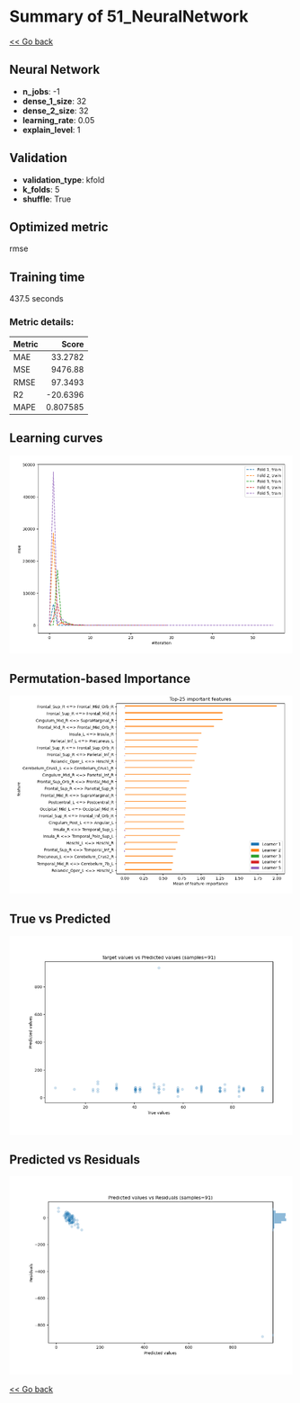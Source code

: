 # Summary of 51_NeuralNetwork

[<< Go back](../README.md)


## Neural Network
- **n_jobs**: -1
- **dense_1_size**: 32
- **dense_2_size**: 32
- **learning_rate**: 0.05
- **explain_level**: 1

## Validation
 - **validation_type**: kfold
 - **k_folds**: 5
 - **shuffle**: True

## Optimized metric
rmse

## Training time

437.5 seconds

### Metric details:
| Metric   |       Score |
|:---------|------------:|
| MAE      |   33.2782   |
| MSE      | 9476.88     |
| RMSE     |   97.3493   |
| R2       |  -20.6396   |
| MAPE     |    0.807585 |



## Learning curves
![Learning curves](learning_curves.png)

## Permutation-based Importance
![Permutation-based Importance](permutation_importance.png)
## True vs Predicted

![True vs Predicted](true_vs_predicted.png)


## Predicted vs Residuals

![Predicted vs Residuals](predicted_vs_residuals.png)



[<< Go back](../README.md)
